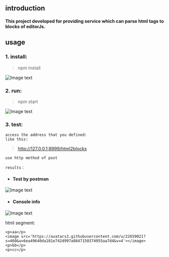 ## introduction

#### This project developed for providing service which can parse html tags to blocks of editorJs.

## usage

### 1. install:
> npm install

![Image text](https://github.com/qqqays/server4parseEditorJs/blob/master/image-example/install.png?raw=true)

### 2. run:
> npm start

![Image text](https://github.com/qqqays/server4parseEditorJs/blob/master/image-example/run.png?raw=true)


### 3. test:

    access the address that you defined:
    like this:
>   http://127.0.0.1:8999/html2blocks

    use http method of post
    
    results：
  - #### Test by postman
   ![Image text](https://github.com/qqqays/server4parseEditorJs/blob/master/image-example/res.png?raw=true)
  - #### Console info
   ![Image text](https://github.com/qqqays/server4parseEditorJs/blob/master/image-example/res2.png?raw=true)


html segment:

```
<p>aa</p>
<image src='https://avatars3.githubusercontent.com/u/22659021?s=460&u=6ea49640da101e742d997a8647150374955aa7d4&v=4'></image>
<p>bb</p>
<p>cc</p>
```
